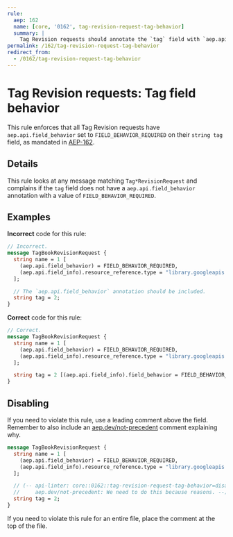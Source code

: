 ```yaml
---
rule:
  aep: 162
  name: [core, '0162', tag-revision-request-tag-behavior]
  summary: |
    Tag Revision requests should annotate the `tag` field with `aep.api.field_behavior`.
permalink: /162/tag-revision-request-tag-behavior
redirect_from:
  - /0162/tag-revision-request-tag-behavior
---
```


# Tag Revision requests: Tag field behavior

This rule enforces that all Tag Revision requests have
`aep.api.field_behavior` set to `FIELD_BEHAVIOR_REQUIRED` on their `string tag` field, as
mandated in [AEP-162][].

## Details

This rule looks at any message matching `Tag*RevisionRequest` and complains if the
`tag` field does not have a `aep.api.field_behavior` annotation with a
value of `FIELD_BEHAVIOR_REQUIRED`.

## Examples

**Incorrect** code for this rule:

```proto
// Incorrect.
message TagBookRevisionRequest {
  string name = 1 [
    (aep.api.field_behavior) = FIELD_BEHAVIOR_REQUIRED,
    (aep.api.field_info).resource_reference.type = "library.googleapis.com/Book"
  ];

  // The `aep.api.field_behavior` annotation should be included.
  string tag = 2;
}
```

**Correct** code for this rule:

```proto
// Correct.
message TagBookRevisionRequest {
  string name = 1 [
    (aep.api.field_behavior) = FIELD_BEHAVIOR_REQUIRED,
    (aep.api.field_info).resource_reference.type = "library.googleapis.com/Book"
  ];

  string tag = 2 [(aep.api.field_info).field_behavior = FIELD_BEHAVIOR_REQUIRED];
}
```

## Disabling

If you need to violate this rule, use a leading comment above the field.
Remember to also include an [aep.dev/not-precedent][] comment explaining why.

```proto
message TagBookRevisionRequest {
  string name = 1 [
    (aep.api.field_behavior) = FIELD_BEHAVIOR_REQUIRED,
    (aep.api.field_info).resource_reference.type = "library.googleapis.com/Book"
  ];

  // (-- api-linter: core::0162::tag-revision-request-tag-behavior=disabled
  //     aep.dev/not-precedent: We need to do this because reasons. --)
  string tag = 2;
}
```

If you need to violate this rule for an entire file, place the comment at the
top of the file.

[aep-162]: https://aep.dev/162
[aep.dev/not-precedent]: https://aep.dev/not-precedent
